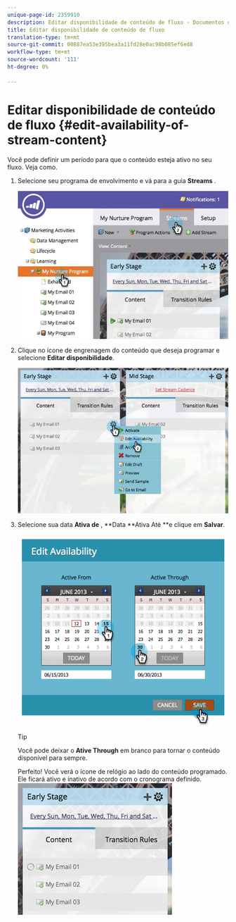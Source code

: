 ```yaml
---
unique-page-id: 2359910
description: Editar disponibilidade de conteúdo de fluxo - Documentos do marketing - Documentação do produto
title: Editar disponibilidade de conteúdo de fluxo
translation-type: tm+mt
source-git-commit: 00887ea53e395bea3a11fd28e0ac98b085ef6ed8
workflow-type: tm+mt
source-wordcount: '111'
ht-degree: 0%

---
```



# Editar disponibilidade de conteúdo de fluxo {#edit-availability-of-stream-content}

Você pode definir um período para que o conteúdo esteja ativo no seu fluxo. Veja como.

1. Selecione seu programa de envolvimento e vá para a guia **Streams** .

   ![](assets/cloneasteam-2.jpg)

1. Clique no ícone de engrenagem do conteúdo que deseja programar e selecione **Editar disponibilidade**.

   ![](assets/image2014-9-15-17-3a35-3a56.png)

1. Selecione sua data **Ativa de** , **Data **Ativa Até **e clique em **Salvar**.

   ![](assets/image2014-9-15-17-3a36-3a0.png)

   >[!TIP]
   >
   >Você pode deixar o **Ative Through** em branco para tornar o conteúdo disponível para sempre.

   Perfeito! Você verá o ícone de relógio ao lado do conteúdo programado. Ele ficará ativo e inativo de acordo com o cronograma definido.   ![](assets/image2014-9-15-17-3a36-3a4.png)


